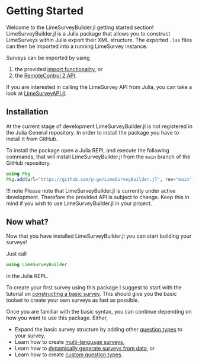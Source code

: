 # Getting Started
Welcome to the LimeSurveyBuilder.jl getting started section! 
LimeSurveyBuilder.jl is a Julia package that allows you to construct LimeSurveys within Julia export their XML structure.
The exported `.lss` files can then be imported into a running LimeSurvey instance.

Surveys can be imported by using

1. the provided [import functionality](https://manual.limesurvey.org/Surveys_-_introduction#Import_a_survey), or 
2. the [RemoteControl 2 API](https://manual.limesurvey.org/RemoteControl_2_API).

If you are interested in calling the LimeSurvey API from Julia, you can take a look at [LimeSurveyAPI.jl](https://github.com/p-gw/LimeSurveyAPI.jl).

## Installation
At the current stage of development LimeSurveyBuilder.jl is not registered in the Julia General repository. 
In order to install the package you have to install it from GitHub.

To install the package open a Julia REPL and execute the following commands, that will install LimeSurveyBuilder.jl from the `main` branch of the GitHub repository.

```julia
using Pkg
Pkg.add(url="https://github.com/p-gw/LimeSurveyBuilder.jl", rev="main")
```

!!! note
    Please note that LimeSurveyBuilder.jl is currently under active development. 
    Therefore the provided API is subject to change. 
    Keep this in mind if you wish to use LimeSurveyBuilder.jl in your project.

## Now what?
Now that you have installed LimeSurveyBuilder.jl you can start building your surveys!

Just call 

```julia
using LimeSurveyBuilder
```

in the Julia REPL.

To create your first survey using this package I suggest to start with the tutorial on [constructing a basic survey](tutorials/basic.md). 
This should give you the basic toolset to create your own surveys as fast as possible. 

Once you are familiar with the basic syntax, you can continue depending on how you want to use this package. Either, 

- Expand the basic survey structure by adding other [question types](question_types.md) to your survey,
- Learn how to create [multi-language surveys](tutorials/multi_language.md),
- Learn how to [dynamically generate surveys from data](tutorials/from_data.md), or 
- Learn how to create [custom question types](tutorials/custom_question_types.md).
